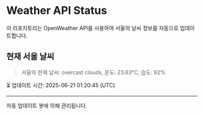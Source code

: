 
# Weather API Status

이 리포지토리는 OpenWeather API를 사용하여 서울의 날씨 정보를 자동으로 업데이트합니다.

## 현재 서울 날씨
> 서울의 현재 날씨: overcast clouds, 온도: 23.63°C, 습도: 92%

⏳ 업데이트 시간: 2025-06-21 01:20:45 (UTC)

---
자동 업데이트 봇에 의해 관리됩니다.
